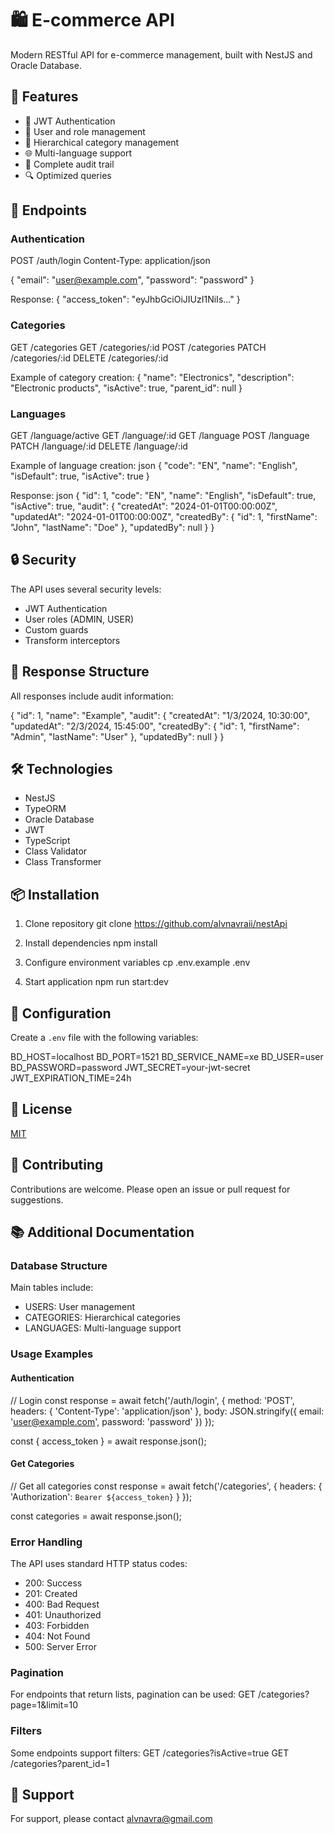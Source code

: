 # 🛍️ E-commerce API

Modern RESTful API for e-commerce management, built with NestJS and Oracle Database.

## 🌟 Features

- 🔐 JWT Authentication
- 👥 User and role management
- 📁 Hierarchical category management
- 🌐 Multi-language support
- 📝 Complete audit trail
- 🔍 Optimized queries

## 🚀 Endpoints

### Authentication

POST /auth/login
Content-Type: application/json

{
  "email": "user@example.com",
  "password": "password"
}

Response:
{
  "access_token": "eyJhbGciOiJIUzI1NiIs..."
}

### Categories

GET /categories
GET /categories/:id
POST /categories
PATCH /categories/:id
DELETE /categories/:id

Example of category creation:
{
  "name": "Electronics",
  "description": "Electronic products",
  "isActive": true,
  "parent_id": null
}

### Languages

GET /language/active
GET /language/:id
GET /language
POST /language
PATCH /language/:id
DELETE /language/:id

Example of language creation:
json
{
  "code": "EN",
  "name": "English",
  "isDefault": true,
  "isActive": true
}

Response:
json
{
  "id": 1,
  "code": "EN",
  "name": "English",
  "isDefault": true,
  "isActive": true,
  "audit": {
    "createdAt": "2024-01-01T00:00:00Z",
    "updatedAt": "2024-01-01T00:00:00Z",
    "createdBy": {
      "id": 1,
      "firstName": "John",
      "lastName": "Doe"
    },
    "updatedBy": null
  }
}

## 🔒 Security

The API uses several security levels:
- JWT Authentication
- User roles (ADMIN, USER)
- Custom guards
- Transform interceptors

## 📝 Response Structure

All responses include audit information:

{
  "id": 1,
  "name": "Example",
  "audit": {
    "createdAt": "1/3/2024, 10:30:00",
    "updatedAt": "2/3/2024, 15:45:00",
    "createdBy": {
      "id": 1,
      "firstName": "Admin",
      "lastName": "User"
    },
    "updatedBy": null
  }
}

## 🛠️ Technologies

- NestJS
- TypeORM
- Oracle Database
- JWT
- TypeScript
- Class Validator
- Class Transformer

## 📦 Installation

1. Clone repository
git clone https://github.com/alvnavraii/nestApi

2. Install dependencies
npm install

3. Configure environment variables
cp .env.example .env

4. Start application
npm run start:dev

## 🔧 Configuration

Create a `.env` file with the following variables:

BD_HOST=localhost
BD_PORT=1521
BD_SERVICE_NAME=xe
BD_USER=user
BD_PASSWORD=password
JWT_SECRET=your-jwt-secret
JWT_EXPIRATION_TIME=24h

## 📄 License

[MIT](LICENSE)

## 👥 Contributing

Contributions are welcome. Please open an issue or pull request for suggestions.

## 📚 Additional Documentation

### Database Structure

Main tables include:
- USERS: User management
- CATEGORIES: Hierarchical categories
- LANGUAGES: Multi-language support

### Usage Examples

#### Authentication

// Login
const response = await fetch('/auth/login', {
  method: 'POST',
  headers: {
    'Content-Type': 'application/json'
  },
  body: JSON.stringify({
    email: 'user@example.com',
    password: 'password'
  })
});

const { access_token } = await response.json();

#### Get Categories

// Get all categories
const response = await fetch('/categories', {
  headers: {
    'Authorization': `Bearer ${access_token}`
  }
});

const categories = await response.json();

### Error Handling

The API uses standard HTTP status codes:
- 200: Success
- 201: Created
- 400: Bad Request
- 401: Unauthorized
- 403: Forbidden
- 404: Not Found
- 500: Server Error

### Pagination

For endpoints that return lists, pagination can be used:
GET /categories?page=1&limit=10

### Filters

Some endpoints support filters:
GET /categories?isActive=true
GET /categories?parent_id=1

## 🤝 Support

For support, please contact [alvnavra@gmail.com](mailto:alvnavra@gmail.com)
